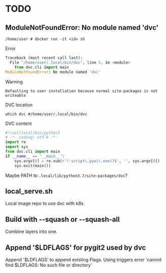 # TODO

## ModuleNotFoundError: No module named 'dvc'

```shell
/home/user # docker run -it <id> sh
```

Error

```python
Traceback (most recent call last):
  File "/home/user/.local/bin/dvc", line 5, in <module>
    from dvc.cli import main
ModuleNotFoundError: No module named 'dvc'
```

Warning

```shell
Defaulting to user installation because normal site-packages is not writeable
```

DVC location

```shell
which dvc #/home/user/.local/bin/dvc
```

DVC content

```python
#!/usr/local/bin/python3
# -*- coding: utf-8 -*-
import re
import sys
from dvc.cli import main
if __name__ == '__main__':
    sys.argv[0] = re.sub(r'(-script\.pyw|\.exe)?$', '', sys.argv[0])
    sys.exit(main())
```

Maybe PATH to `.local/lib/python3.7/site-packages/dvc`?


## local_serve.sh

Local image repo to use dvc with k8s

## Build with --squash or --squash-all

Combine layers into one.

## Append '$LDFLAGS' for pygit2 used by dvc

Append '$LDFLAGS' to append existing Flags.
Using triggers error 'cannot find $LDFLAGS: No such file or directory'
